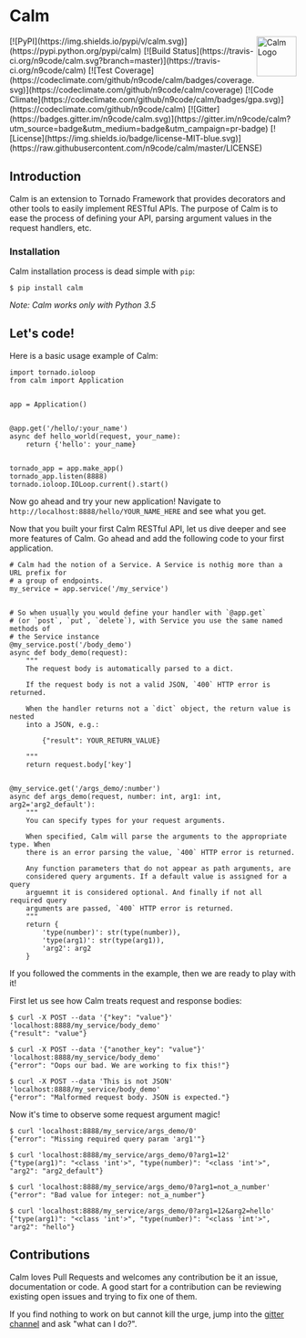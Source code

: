 # Calm

<a href="http://calm.n9co.de/">
    <img src="https://raw.githubusercontent.com/n9code/calm/master/docs/logo/calm-logo.png"
         alt="Calm Logo"
         align="right"
         width=70
         height=70 />
</a>
[![PyPI](https://img.shields.io/pypi/v/calm.svg)](https://pypi.python.org/pypi/calm)
[![Build Status](https://travis-ci.org/n9code/calm.svg?branch=master)](https://travis-ci.org/n9code/calm)
[![Test Coverage](https://codeclimate.com/github/n9code/calm/badges/coverage.svg)](https://codeclimate.com/github/n9code/calm/coverage)
[![Code Climate](https://codeclimate.com/github/n9code/calm/badges/gpa.svg)](https://codeclimate.com/github/n9code/calm)
[![Gitter](https://badges.gitter.im/n9code/calm.svg)](https://gitter.im/n9code/calm?utm_source=badge&utm_medium=badge&utm_campaign=pr-badge)
[![License](https://img.shields.io/badge/license-MIT-blue.svg)](https://raw.githubusercontent.com/n9code/calm/master/LICENSE)

## Introduction

Calm is an extension to Tornado Framework that provides decorators and other
tools to easily implement RESTful APIs. The purpose of Calm is to ease the
process of defining your API, parsing argument values in the request handlers,
etc.

### Installation

Calm installation process is dead simple with `pip`:

```
$ pip install calm
```

*Note: Calm works only with Python 3.5*

## Let's code!

Here is a basic usage example of Calm:

```
import tornado.ioloop
from calm import Application


app = Application()


@app.get('/hello/:your_name')
async def hello_world(request, your_name):
    return {'hello': your_name}


tornado_app = app.make_app()
tornado_app.listen(8888)
tornado.ioloop.IOLoop.current().start()
```

Now go ahead and try your new application! Navigate to
`http://localhost:8888/hello/YOUR_NAME_HERE` and see what you get.

Now that you built your first Calm RESTful API, let us dive deeper and see more
features of Calm. Go ahead and add the following code to your first application.

```
# Calm had the notion of a Service. A Service is nothig more than a URL prefix for
# a group of endpoints.
my_service = app.service('/my_service')


# So when usually you would define your handler with `@app.get`
# (or `post`, `put`, `delete`), with Service you use the same named methods of
# the Service instance
@my_service.post('/body_demo')
async def body_demo(request):
    """
    The request body is automatically parsed to a dict.

    If the request body is not a valid JSON, `400` HTTP error is returned.

    When the handler returns not a `dict` object, the return value is nested
    into a JSON, e.g.:

        {"result": YOUR_RETURN_VALUE}

    """
    return request.body['key']


@my_service.get('/args_demo/:number')
async def args_demo(request, number: int, arg1: int, arg2='arg2_default'):
    """
    You can specify types for your request arguments.

    When specified, Calm will parse the arguments to the appropriate type. When
    there is an error parsing the value, `400` HTTP error is returned.

    Any function parameters that do not appear as path arguments, are
    considered query arguments. If a default value is assigned for a query
    arguemnt it is considered optional. And finally if not all required query
    arguments are passed, `400` HTTP error is returned.
    """
    return {
        'type(number)': str(type(number)),
        'type(arg1)': str(type(arg1)),
        'arg2': arg2
    }
```

If you followed the comments in the example, then we are ready to play with it!

First let us see how Calm treats request and response bodies:

```
$ curl -X POST --data '{"key": "value"}' 'localhost:8888/my_service/body_demo'
{"result": "value"}

$ curl -X POST --data '{"another_key": "value"}' 'localhost:8888/my_service/body_demo'
{"error": "Oops our bad. We are working to fix this!"}

$ curl -X POST --data 'This is not JSON' 'localhost:8888/my_service/body_demo'
{"error": "Malformed request body. JSON is expected."}
```

Now it's time to observe some request argument magic!

```
$ curl 'localhost:8888/my_service/args_demo/0'
{"error": "Missing required query param 'arg1'"}

$ curl 'localhost:8888/my_service/args_demo/0?arg1=12'
{"type(arg1)": "<class 'int'>", "type(number)": "<class 'int'>", "arg2": "arg2_default"}

$ curl 'localhost:8888/my_service/args_demo/0?arg1=not_a_number'
{"error": "Bad value for integer: not_a_number"}

$ curl 'localhost:8888/my_service/args_demo/0?arg1=12&arg2=hello'
{"type(arg1)": "<class 'int'>", "type(number)": "<class 'int'>", "arg2": "hello"}
```

## Contributions

Calm loves Pull Requests and welcomes any contribution be it an issue,
documentation or code. A good start for a contribution can be reviewing existing
open issues and trying to fix one of them.

If you find nothing to work on but cannot kill the urge, jump into the [gitter
channel](https://gitter.im/n9code/calm) and ask "what can I do?".

